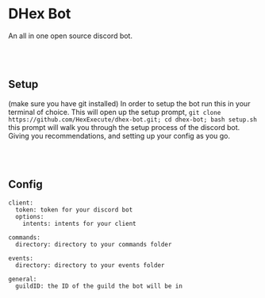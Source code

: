 # DHex Bot

An all in one open source discord bot.

<br><br>

## Setup
(make sure you have git installed)
In order to setup the bot run this in your terminal of choice. This will open up the setup prompt,
``git clone https://github.com/HexExecute/dhex-bot.git; cd dhex-bot; bash setup.sh``
this prompt will walk you through the setup process of the discord bot. 
Giving you recommendations, and setting up your config as you go.

<br><br>

## Config
```
client:
  token: token for your discord bot
  options:
    intents: intents for your client

commands:
  directory: directory to your commands folder

events:
  directory: directory to your events folder

general:
  guildID: the ID of the guild the bot will be in
```
